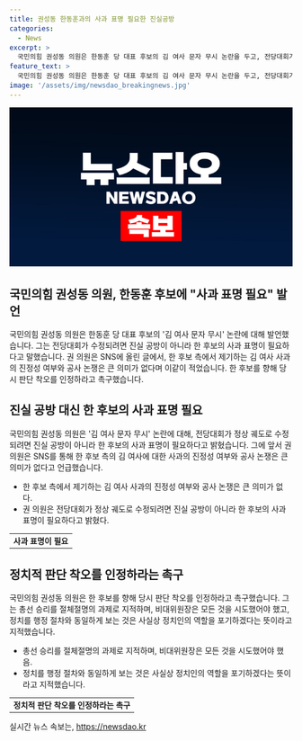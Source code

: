 ```yaml
---
title: 권성동 한동훈과의 사과 표명 필요한 진실공방
categories:
  - News
excerpt: >
  국민의힘 권성동 의원은 한동훈 당 대표 후보의 김 여사 문자 무시 논란을 두고, 전당대회가 정상 궤도로 수정되려면 진실 공방이 아니라 한 후보의 사과 표명이 필요하다고 주장했습니다. 권 의원은 SNS에 올린 글에서, 총선 승리를 위해 모든 것을 시도해야 했다고 강조하며, 정치인은 단순한 행정 절차와는 다르다는 견해를 밝혔습니다.
feature_text: >
  국민의힘 권성동 의원은 한동훈 당 대표 후보의 김 여사 문자 무시 논란을 두고, 전당대회가 정상 궤도로 수정되려면 진실 공방이 아니라 한 후보의 사과 표명이 필요하다고 주장했습니다. 권 의원은 SNS에 올린 글에서, 총선 승리를 위해 모든 것을 시도해야 했다고 강조하며, 정치인은 단순한 행정 절차와는 다르다는 견해를 밝혔습니다.
image: '/assets/img/newsdao_breakingnews.jpg'
---
```


<p><img src="/assets/img/newsdao_breakingnews.jpg" alt="ontimetimes 속보" /></p>

<h2>국민의힘 권성동 의원, 한동훈 후보에 "사과 표명 필요" 발언</h2>

<p data-ke-size="size16">국민의힘 권성동 의원은 한동훈 당 대표 후보의 '김 여사 문자 무시' 논란에 대해 발언했습니다. 그는 전당대회가 수정되려면 진실 공방이 아니라 한 후보의 사과 표명이 필요하다고 말했습니다. 권 의원은 SNS에 올린 글에서, 한 후보 측에서 제기하는 김 여사 사과의 진정성 여부와 공사 논쟁은 큰 의미가 없다며 이같이 적었습니다. 한 후보를 향해 당시 판단 착오를 인정하라고 촉구했습니다.</p>

<h2 data-ke-size="size26">진실 공방 대신 한 후보의 사과 표명 필요</h2>

<p data-ke-size="size16">국민의힘 권성동 의원은 '김 여사 문자 무시' 논란에 대해, 전당대회가 정상 궤도로 수정되려면 진실 공방이 아니라 한 후보의 사과 표명이 필요하다고 밝혔습니다. 그에 앞서 권 의원은 SNS를 통해 한 후보 측의 김 여사에 대한 사과의 진정성 여부와 공사 논쟁은 큰 의미가 없다고 언급했습니다.</p>

<ul>
  <li>한 후보 측에서 제기하는 김 여사 사과의 진정성 여부와 공사 논쟁은 큰 의미가 없다.</li>
  <li>권 의원은 전당대회가 정상 궤도로 수정되려면 진실 공방이 아니라 한 후보의 사과 표명이 필요하다고 밝혔다.</li>
</ul>

<table>
  <tr>
    <td style="text-align: center; height: 17px;"><b>사과 표명이 필요</b></td>
  </tr>
</table>

<h2 data-ke-size="size26">정치적 판단 착오를 인정하라는 촉구</h2>

<p data-ke-size="size16">국민의힘 권성동 의원은 한 후보를 향해 당시 판단 착오를 인정하라고 촉구했습니다. 그는 총선 승리를 절체절명의 과제로 지적하며, 비대위원장은 모든 것을 시도했어야 했고, 정치를 행정 절차와 동일하게 보는 것은 사실상 정치인의 역할을 포기하겠다는 뜻이라고 지적했습니다.</p>

<ul>
  <li>총선 승리를 절체절명의 과제로 지적하며, 비대위원장은 모든 것을 시도했어야 했음.</li>
  <li>정치를 행정 절차와 동일하게 보는 것은 사실상 정치인의 역할을 포기하겠다는 뜻이라고 지적했습니다.</li>
</ul>

<table>
  <tr>
    <td style="text-align: center; height: 17px;"><b>정치적 판단 착오를 인정하라는 촉구</b></td>
  </tr>
</table>
실시간 뉴스 속보는, <a href="https://newsdao.kr" rel="dofollow">https://newsdao.kr</a>


